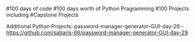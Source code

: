 #100 days of code
#100 days worth of Python Pragramming
#100 Projects including #Capstone Projects

Additional Python Projects:
password-manager-generator-GUI-day-29 - https://github.com/sabaris-66/password-manager-generator-GUI-day-29
